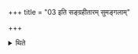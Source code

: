 +++
title = "03 इति सङ्ग्रहीतारम् सुमङ्गलाम्"

+++

<details><summary>थिते</summary>

इति सङ्ग्रहीतारम् । सुमङ्गलां३
</details>

